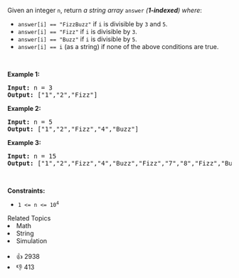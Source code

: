 <p>Given an integer <code>n</code>, return <em>a string array </em><code>answer</code><em> (<strong>1-indexed</strong>) where</em>:</p>

<ul> 
 <li><code>answer[i] == "FizzBuzz"</code> if <code>i</code> is divisible by <code>3</code> and <code>5</code>.</li> 
 <li><code>answer[i] == "Fizz"</code> if <code>i</code> is divisible by <code>3</code>.</li> 
 <li><code>answer[i] == "Buzz"</code> if <code>i</code> is divisible by <code>5</code>.</li> 
 <li><code>answer[i] == i</code> (as a string) if none of the above conditions are true.</li> 
</ul>

<p>&nbsp;</p> 
<p><strong class="example">Example 1:</strong></p> 
<pre><strong>Input:</strong> n = 3
<strong>Output:</strong> ["1","2","Fizz"]
</pre>
<p><strong class="example">Example 2:</strong></p> 
<pre><strong>Input:</strong> n = 5
<strong>Output:</strong> ["1","2","Fizz","4","Buzz"]
</pre>
<p><strong class="example">Example 3:</strong></p> 
<pre><strong>Input:</strong> n = 15
<strong>Output:</strong> ["1","2","Fizz","4","Buzz","Fizz","7","8","Fizz","Buzz","11","Fizz","13","14","FizzBuzz"]
</pre> 
<p>&nbsp;</p> 
<p><strong>Constraints:</strong></p>

<ul> 
 <li><code>1 &lt;= n &lt;= 10<sup>4</sup></code></li> 
</ul>

<div><div>Related Topics</div><div><li>Math</li><li>String</li><li>Simulation</li></div></div><br><div><li>👍 2938</li><li>👎 413</li></div>